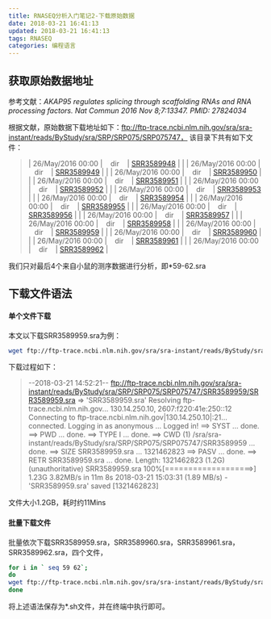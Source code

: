 ```yaml
---
title: RNASEQ分析入门笔记2-下载原始数据
date: 2018-03-21 16:41:13
updated: 2018-03-21 16:41:13
tags: RNASEQ
categories: 编程语言
---
```


## 获取原始数据地址 ##

参考文献：*AKAP95 regulates splicing through scaffolding RNAs and RNA processing factors. Nat Commun 2016 Nov 8;7:13347. PMID: 27824034*

根据文献，原始数据下载地址如下：ftp://ftp-trace.ncbi.nlm.nih.gov/sra/sra-instant/reads/ByStudy/sra/SRP/SRP075/SRP075747， 该目录下共有如下文件：

> | 26/May/2016 00:00 |    dir    | [SRR3589948](ftp://ftp-trace.ncbi.nlm.nih.gov/sra/sra-instant/reads/ByStudy/sra/SRP/SRP075/SRP075747/SRR3589948/) |  |
| 26/May/2016 00:00 |    dir    | [SRR3589949](ftp://ftp-trace.ncbi.nlm.nih.gov/sra/sra-instant/reads/ByStudy/sra/SRP/SRP075/SRP075747/SRR3589949/) |  |
| 26/May/2016 00:00 |    dir    | [SRR3589950](ftp://ftp-trace.ncbi.nlm.nih.gov/sra/sra-instant/reads/ByStudy/sra/SRP/SRP075/SRP075747/SRR3589950/) |  |
| 26/May/2016 00:00 |    dir    | [SRR3589951](ftp://ftp-trace.ncbi.nlm.nih.gov/sra/sra-instant/reads/ByStudy/sra/SRP/SRP075/SRP075747/SRR3589951/) |  |
| 26/May/2016 00:00 |    dir    | [SRR3589952](ftp://ftp-trace.ncbi.nlm.nih.gov/sra/sra-instant/reads/ByStudy/sra/SRP/SRP075/SRP075747/SRR3589952/) |  |
| 26/May/2016 00:00 |    dir    | [SRR3589953](ftp://ftp-trace.ncbi.nlm.nih.gov/sra/sra-instant/reads/ByStudy/sra/SRP/SRP075/SRP075747/SRR3589953/) |  |
| 26/May/2016 00:00 |    dir    | [SRR3589954](ftp://ftp-trace.ncbi.nlm.nih.gov/sra/sra-instant/reads/ByStudy/sra/SRP/SRP075/SRP075747/SRR3589954/) |  |
| 26/May/2016 00:00 |    dir    | [SRR3589955](ftp://ftp-trace.ncbi.nlm.nih.gov/sra/sra-instant/reads/ByStudy/sra/SRP/SRP075/SRP075747/SRR3589955/) |  |
| 26/May/2016 00:00 |    dir    | [SRR3589956](ftp://ftp-trace.ncbi.nlm.nih.gov/sra/sra-instant/reads/ByStudy/sra/SRP/SRP075/SRP075747/SRR3589956/) |  |
| 26/May/2016 00:00 |    dir    | [SRR3589957](ftp://ftp-trace.ncbi.nlm.nih.gov/sra/sra-instant/reads/ByStudy/sra/SRP/SRP075/SRP075747/SRR3589957/) |  |
| 26/May/2016 00:00 |    dir    | [SRR3589958](ftp://ftp-trace.ncbi.nlm.nih.gov/sra/sra-instant/reads/ByStudy/sra/SRP/SRP075/SRP075747/SRR3589958/) |  |
| 26/May/2016 00:00 |    dir    | [SRR3589959](ftp://ftp-trace.ncbi.nlm.nih.gov/sra/sra-instant/reads/ByStudy/sra/SRP/SRP075/SRP075747/SRR3589959/) |  |
| 26/May/2016 00:00 |    dir    | [SRR3589960](ftp://ftp-trace.ncbi.nlm.nih.gov/sra/sra-instant/reads/ByStudy/sra/SRP/SRP075/SRP075747/SRR3589960/) |  |
| 26/May/2016 00:00 |    dir    | [SRR3589961](ftp://ftp-trace.ncbi.nlm.nih.gov/sra/sra-instant/reads/ByStudy/sra/SRP/SRP075/SRP075747/SRR3589961/) |  |
| 26/May/2016 00:00 |    dir    | [SRR3589962](ftp://ftp-trace.ncbi.nlm.nih.gov/sra/sra-instant/reads/ByStudy/sra/SRP/SRP075/SRP075747/SRR3589962/) |

我们只对最后4个来自小鼠的测序数据进行分析，即*59-62.sra

## 下载文件语法 ##

#### 单个文件下载 ####

本文以下载SRR3589959.sra为例：
``` bash
wget ftp://ftp-trace.ncbi.nlm.nih.gov/sra/sra-instant/reads/ByStudy/sra/SRP/SRP075/SRP075747/SRR3589959/SRR3589959.sra
```
下载过程如下：
> --2018-03-21 14:52:21--  ftp://ftp-trace.ncbi.nlm.nih.gov/sra/sra-instant/reads/ByStudy/sra/SRP/SRP075/SRP075747/SRR3589959/SRR3589959.sra
=> 'SRR3589959.sra'
Resolving ftp-trace.ncbi.nlm.nih.gov... 130.14.250.10, 2607:f220:41e:250::12
Connecting to ftp-trace.ncbi.nlm.nih.gov|130.14.250.10|:21... connected.
Logging in as anonymous ... Logged in!
==> SYST ... done.    ==> PWD ... done.
==> TYPE I ... done.  ==> CWD (1) /sra/sra-instant/reads/ByStudy/sra/SRP/SRP075/SRP075747/SRR3589959 ... done.
==> SIZE SRR3589959.sra ... 1321462823
==> PASV ... done.    ==> RETR SRR3589959.sra ... done.
Length: 1321462823 (1.2G) (unauthoritative)
SRR3589959.sra      100%[===================>]   1.23G  3.82MB/s    in 11m 8s
2018-03-21 15:03:31 (1.89 MB/s) - 'SRR3589959.sra' saved [1321462823]

文件大小1.2GB，耗时约11Mins

#### 批量下载文件 ####

批量依次下载SRR3589959.sra，SRR3589960.sra，SRR3589961.sra，SRR3589962.sra，四个文件，

``` bash
for i in ` seq 59 62`;
do
wget ftp://ftp-trace.ncbi.nlm.nih.gov/sra/sra-instant/reads/ByStudy/sra/SRP/SRP075/SRP075747/SRR35899${i}/SRR35899${i}.sra  
done
```
将上述语法保存为*.sh文件，并在终端中执行即可。
